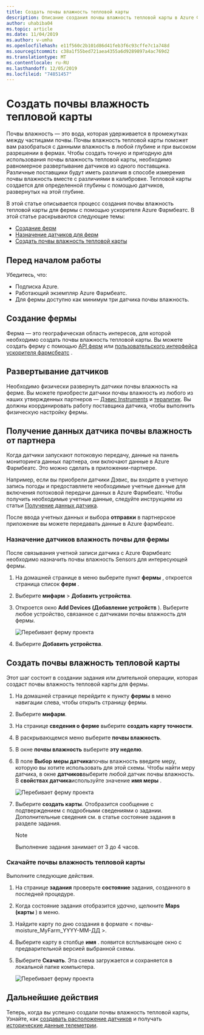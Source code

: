 ```yaml
---
title: Создать почвы влажность тепловой карты
description: Описание создания почвы влажность тепловой карты в Azure Фармбеатс
author: uhabiba04
ms.topic: article
ms.date: 11/04/2019
ms.author: v-umha
ms.openlocfilehash: e11f560c2b101d86d41feb3f6c93cffe7c1a748d
ms.sourcegitcommit: c38a1f55bed721aea4355a6d9289897a4ac769d2
ms.translationtype: MT
ms.contentlocale: ru-RU
ms.lasthandoff: 12/05/2019
ms.locfileid: "74851457"
---
```

# <a name="generate-soil-moisture-heatmap"></a>Создать почвы влажность тепловой карты

Почвы влажность — это вода, которая удерживается в промежутках между частицами почвы. Почвы влажность тепловой карты поможет вам разобраться с данными влажность в любой глубине и при высоком разрешении в фермах. Чтобы создать точную и пригодную для использования почвы влажность тепловой карты, необходимо равномерное развертывание датчиков из одного поставщика. Различные поставщики будут иметь различия в способе измерения почвы влажность вместе с различиями в калибровке. Тепловой карты создается для определенной глубины с помощью датчиков, развернутых на этой глубине.

В этой статье описывается процесс создания почвы влажность тепловой карты для фермы с помощью ускорителя Azure Фармбеатс. В этой статье раскрываются следующие темы:

- [Создание ферм](#create-a-farm)
- [Назначение датчиков для ферм](#get-soil-moisture-sensor-data-from-partner)
- [Создать почвы влажность тепловой карты](#generate-soil-moisture-heatmap)

## <a name="before-you-begin"></a>Перед началом работы

Убедитесь, что:  

- Подписка Azure.
- Работающий экземпляр Azure Фармбеатс.
- Для фермы доступно как минимум три датчика почвы влажность.

## <a name="create-a-farm"></a>Создание фермы

Ферма — это географическая область интересов, для которой необходимо создать почвы влажность тепловой карты. Вы можете создать ферму с помощью [API ферм](https://aka.ms/FarmBeatsDatahubSwagger) или [пользовательского интерфейса ускорителя фармсбеатс](manage-farms.md#create-farms) .

## <a name="deploy-sensors"></a>Развертывание датчиков

Необходимо физически развернуть датчики почвы влажность на ферме. Вы можете приобрести датчики почвы влажность из любого из наших утвержденных партнеров — [Дэвис Instruments](https://www.davisinstruments.com/product/enviromonitor-gateway/) и [тералитик](https://teralytic.com/). Вы должны координировать работу поставщика датчика, чтобы выполнить физическую настройку фермы.

## <a name="get-soil-moisture-sensor-data-from-partner"></a>Получение данных датчика почвы влажность от партнера

Когда датчики запускают потоковую передачу, данные на панель мониторинга данных партнера, они включают данные в Azure Фармбеатс. Это можно сделать в приложении-партнере.

Например, если вы приобрели датчики Дэвис, вы входите в учетную запись погоды и предоставляете необходимые учетные данные для включения потоковой передачи данных в Azure Фармбеатс. Чтобы получить необходимые учетные данные, следуйте инструкциям из статьи [Получение данных датчика](get-sensor-data-from-sensor-partner.md#get-sensor-data-from-sensor-partners).

После ввода учетных данных и выбора **отправки** в партнерское приложение вы можете передавать данные в Azure фармбеатс.

### <a name="assign-soil-moisture-sensors-to-the-farm"></a>Назначение датчиков влажность почвы для фермы

После связывания учетной записи датчика с Azure Фармбеатс необходимо назначить почвы влажность Sensors для интересующей фермы.

1.  На домашней странице в меню выберите пункт **фермы** , откроется страница список **ферм** .
2.  Выберите **мифарм** > **Добавить устройства**.
3.  Откроется окно **Add Devices (Добавление устройств** ). Выберите любое устройство, связанное с датчиками почвы влажность для фермы.

    ![Перебивает ферму проекта](./media/get-sensor-data-from-sensor-partner/add-devices-1.png)

4. Выберите **Добавить устройства**.     

## <a name="generate-soil-moisture-heatmap"></a>Создать почвы влажность тепловой карты

Этот шаг состоит в создании задания или длительной операции, которая создаст почвы влажность тепловой карты для фермы.

1.  На домашней странице перейдите к пункту **фермы** в меню навигации слева, чтобы открыть страницу фермы.
2.  Выберите **мифарм**.
3.  На странице **сведения о ферме** выберите **создать карту точности**.
4.  В раскрывающемся меню выберите **почвы влажность**.
5.  В окне **почвы влажность** выберите **эту неделю**.
6.  В поле **Выбор** **меры датчика**почвы влажность введите меру, которую вы хотите использовать для этой схемы.
    Чтобы найти меру датчика, в окне **датчиков**выберите любой датчик почвы влажность. В **свойствах датчика**используйте значение **имя меры** .

    ![Перебивает ферму проекта](./media/get-sensor-data-from-sensor-partner/soil-moisture-1.png)


7.  Выберите **создать карты**.
    Отобразится сообщение с подтверждением с подробными сведениями о задании. Дополнительные сведения см. в статье состояние задания в разделе задания.

    >[!NOTE]
    > Выполнение задания занимает от 3 до 4 часов.

### <a name="download-the-soil-moisture-heatmap"></a>Скачайте почвы влажность тепловой карты

Выполните следующие действия.

1. На странице **задания** проверьте **состояние** задания, созданного в последней процедуре.
2. Когда состояние задания отобразится *удачно*, щелкните **Maps (карты** ) в меню.
3. Найдите карту по дню создания в формате < почвы-moisture_MyFarm_YYYY-MM-ДД >.
4. Выберите карту в столбце **имя** . появится всплывающее окно с предварительной версией выбранной схемы.
5. Выберите **Скачать**. Эта схема загружается и сохраняется в локальной папке компьютера.

    ![Перебивает ферму проекта](./media/get-sensor-data-from-sensor-partner/download-soil-moisture-map-1.png)

## <a name="next-steps"></a>Дальнейшие действия

Теперь, когда вы успешно создали почвы влажность тепловой карты, Узнайте, как [создавать расположение датчиков](generate-maps.md#sensor-placement-map) и получать [исторические данные телеметрии](ingest-historical-telemetry-data.md). 
